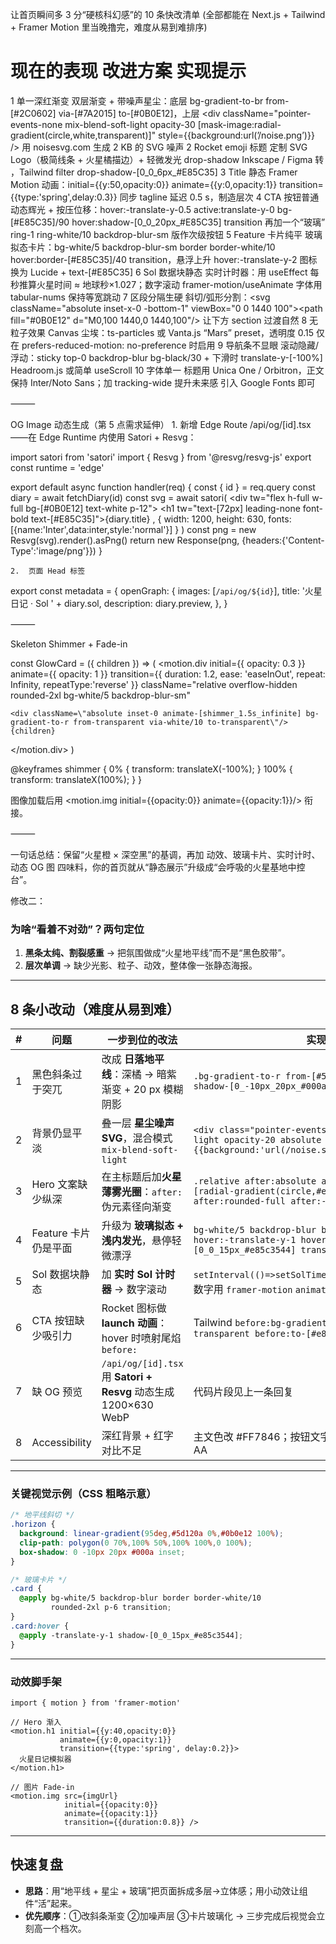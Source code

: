 让首页瞬间多 3 分“硬核科幻感”的 10 条快改清单
(全部都能在 Next.js + Tailwind + Framer Motion 里当晚撸完，难度从易到难排序)

#	现在的表现	改进方案	实现提示
1	单一深红渐变	双层渐变 + 带噪声星尘：底层 bg-gradient-to-br from-[#2C0602] via-[#7A2015] to-[#0B0E12]，上层 <div className=\"pointer-events-none mix-blend-soft-light opacity-30 [mask-image:radial-gradient(circle,white,transparent)]\" style={{background:url(’/noise.png’)}} />	用 noisesvg.com 生成 2 KB 的 SVG 噪声
2	Rocket emoji 标题	定制 SVG Logo（极简线条 + 火星橘描边）+ 轻微发光 drop-shadow	Inkscape / Figma 转 ，Tailwind filter drop-shadow-[0_0_6px_#E85C35]
3	Title 静态	Framer Motion 动画：initial={{y:50,opacity:0}} animate={{y:0,opacity:1}} transition={{type:'spring',delay:0.3}}	同步 tagline 延迟 0.5 s，制造层次
4	CTA 按钮普通	动态辉光 + 按压位移：hover:-translate-y-0.5 active:translate-y-0 bg-[#E85C35]/90 hover:shadow-[0_0_20px_#E85C35] transition	再加一个“玻璃” ring-1 ring-white/10 backdrop-blur-sm 版作次级按钮
5	Feature 卡片纯平	玻璃拟态卡片：bg-white/5 backdrop-blur-sm border border-white/10 hover:border-[#E85C35]/40 transition，悬浮上升 hover:-translate-y-2	图标换为 Lucide + text-[#E85C35]
6	Sol 数据块静态	实时计时器：用 useEffect 每秒推算火星时间 ≈ 地球秒×1.027；数字滚动 framer-motion/useAnimate	字体用 tabular-nums 保持等宽跳动
7	区段分隔生硬	斜切/弧形分割：<svg className=\"absolute inset-x-0 -bottom-1\" viewBox=\"0 0 1440 100\"><path fill=\"#0B0E12\" d=\"M0,100 1440,0 1440,100\"/></svg>	让下方 section 过渡自然
8	无粒子效果	Canvas 尘埃：ts-particles 或 Vanta.js “Mars” preset，透明度 0.15	仅在 prefers-reduced-motion: no-preference 时启用
9	导航条不显眼	滚动隐藏/浮动：sticky top-0 backdrop-blur bg-black/30 + 下滑时 translate-y-[-100%]	Headroom.js 或简单 useScroll
10	字体单一	标题用 Unica One / Orbitron，正文保持 Inter/Noto Sans；加 tracking-wide 提升未来感	引入 Google Fonts <link> 即可


⸻

OG Image 动态生成（第 5 点需求延伸）
	1.	新增 Edge Route
/api/og/[id].tsx——在 Edge Runtime 内使用 Satori + Resvg：

import satori from 'satori'
import { Resvg } from '@resvg/resvg-js'
export const runtime = 'edge'

export default async function handler(req) {
  const { id } = req.query
  const diary = await fetchDiary(id)
  const svg = await satori(
    <div tw=\"flex h-full w-full bg-[#0B0E12] text-white p-12\">
      <h1 tw=\"text-[72px] leading-none font-bold text-[#E85C35]\">{diary.title}</h1>
    </div>,
    { width: 1200, height: 630, fonts:[{name:'Inter',data:inter,style:'normal'}] }
  )
  const png = new Resvg(svg).render().asPng()
  return new Response(png, {headers:{'Content-Type':'image/png'}})
}


	2.	页面 Head 标签

export const metadata = {
  openGraph: {
    images: [`/api/og/${id}`],
    title: '火星日记 · Sol ' + diary.sol,
    description: diary.preview,
  },
}



⸻

Skeleton Shimmer + Fade-in

const GlowCard = ({ children }) => (
  <motion.div
    initial={{ opacity: 0.3 }}
    animate={{ opacity: 1 }}
    transition={{ duration: 1.2, ease: 'easeInOut', repeat: Infinity, repeatType:'reverse' }}
    className=\"relative overflow-hidden rounded-2xl bg-white/5 backdrop-blur-sm\"
  >
    <div className=\"absolute inset-0 animate-[shimmer_1.5s_infinite] bg-gradient-to-r from-transparent via-white/10 to-transparent\"/>
    {children}
  </motion.div>
)

@keyframes shimmer {
  0% { transform: translateX(-100%); }
  100% { transform: translateX(100%); }
}

图像加载后用 <motion.img initial={{opacity:0}} animate={{opacity:1}}/> 衔接。

⸻

一句话总结：保留“火星橙 × 深空黑”的基调，再加 动效、玻璃卡片、实时计时、动态 OG 图 四味料，你的首页就从“静态展示”升级成“会呼吸的火星基地中控台”。


修改二：
### 为啥“看着不对劲”？两句定位

1. **黑条太纯、割裂感重** → 把氛围做成“火星地平线”而不是“黑色胶带”。
2. **层次单调** → 缺少光影、粒子、动效，整体像一张静态海报。

---

## 8 条小改动（难度从易到难）

| # | 问题             | 一步到位的改法                                                    | 实现片段                                                                                                                                 |
| - | -------------- | ---------------------------------------------------------- | ------------------------------------------------------------------------------------------------------------------------------------ |
| 1 | 黑色斜条过于突兀       | 改成 **日落地平线**：深橘 → 暗紫渐变 + 20 px 模糊阴影                        | `.bg-gradient-to-r from-[#5d120a] to-[#0b0e12] shadow-[0_-10px_20px_#000a]`                                                          |
| 2 | 背景仍显平淡         | 叠一层 **星尘噪声 SVG**，混合模式 `mix-blend-soft-light`               | `<div class="pointer-events-none mix-blend-soft-light opacity-20 absolute inset-0" style={{background:'url(/noise.svg)'}} />`        |
| 3 | Hero 文案缺少纵深    | 在主标题后加**火星薄雾光圈**：`after:` 伪元素径向渐变                          | `.relative after:absolute after:inset-0 after:bg-[radial-gradient(circle,#e85c3544,transparent_70%)] after:rounded-full after:-z-10` |
| 4 | Feature 卡片仍是平面 | 升级为 **玻璃拟态 + 浅内发光**，悬停轻微漂浮                                 | `bg-white/5 backdrop-blur border border-white/10 hover:-translate-y-1 hover:shadow-[0_0_15px_#e85c3544] transition`                  |
| 5 | Sol 数据块静态      | 加 **实时 Sol 计时器** → 数字滚动                                    | `setInterval(()=>setSolTime(prev=>prev+1.027),1000)`；数字用 `framer-motion` `animate={{y:[0,-100%]}}`                                   |
| 6 | CTA 按钮缺少吸引力    | Rocket 图标做 **launch 动画**：hover 时喷射尾焰 `before:`             | Tailwind `before:bg-gradient-to-b before:from-transparent before:to-[#e85c35]/80 before:blur-sm`                                     |
| 7 | 缺 OG 预览        | `/api/og/[id].tsx` 用 **Satori + Resvg** 动态生成 1200×630 WebP | 代码片段见上一条回复                                                                                                                           |
| 8 | Accessibility  | 深红背景 + 红字对比不足                                              | 主文色改 #FF7846；按钮文字 `text-[#ffe]` 确保 WCAG-AA                                                                                           |

---

### 关键视觉示例（CSS 粗略示意）

```css
/* 地平线斜切 */
.horizon {
  background: linear-gradient(95deg,#5d120a 0%,#0b0e12 100%);
  clip-path: polygon(0 70%,100% 50%,100% 100%,0 100%);
  box-shadow: 0 -10px 20px #000a inset;
}

/* 玻璃卡片 */
.card {
  @apply bg-white/5 backdrop-blur border border-white/10
         rounded-2xl p-6 transition;
}
.card:hover {
  @apply -translate-y-1 shadow-[0_0_15px_#e85c3544];
}
```

---

### 动效脚手架

```tsx
import { motion } from 'framer-motion'

// Hero 渐入
<motion.h1 initial={{y:40,opacity:0}}
           animate={{y:0,opacity:1}}
           transition={{type:'spring', delay:0.2}}>
  火星日记模拟器
</motion.h1>

// 图片 Fade-in
<motion.img src={imgUrl}
            initial={{opacity:0}}
            animate={{opacity:1}}
            transition={{duration:0.8}} />
```

---

## 快速复盘

* **思路**：用“地平线 + 星尘 + 玻璃”把页面拆成多层→立体感；用小动效让组件“活”起来。
* **优先顺序**：①改斜条渐变 ②加噪声层 ③卡片玻璃化 → 三步完成后视觉会立刻高一个档次。

